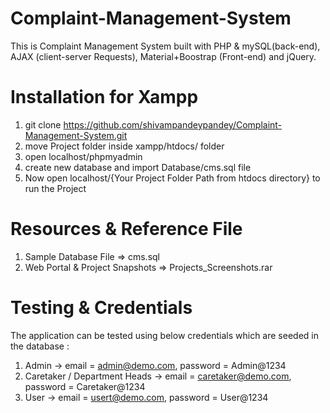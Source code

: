 # Complaint-Management-System 
 This is Complaint Management System built with PHP &amp; mySQL(back-end), AJAX (client-server Requests), Material+Boostrap (Front-end) and jQuery.
# Installation for Xampp
1. git clone https://github.com/shivampandeypandey/Complaint-Management-System.git
 2. move Project folder inside xampp/htdocs/ folder
3. open localhost/phpmyadmin
4. create new database and import Database/cms.sql file
5. Now open localhost/{Your Project Folder Path from htdocs directory} to run the Project
# Resources & Reference File
1. Sample Database File => cms.sql
2. Web Portal & Project Snapshots => Projects_Screenshots.rar
# Testing & Credentials
The application can be tested using below credentials which are seeded in the database :

1. Admin -> email = admin@demo.com, password = Admin@1234
2. Caretaker / Department Heads -> email = caretaker@demo.com, password = Caretaker@1234
3. User -> email = usert@demo.com, password = User@1234
